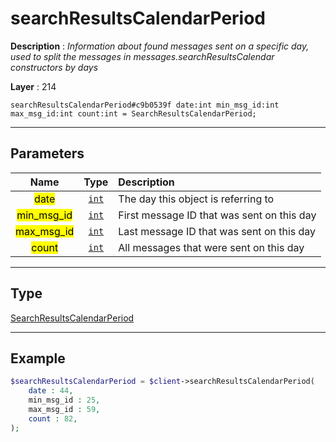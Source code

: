 # searchResultsCalendarPeriod

**Description** : *Information about found messages sent on a specific day, used to split the messages in messages\.searchResultsCalendar constructors by days*

**Layer** : 214

```tl
searchResultsCalendarPeriod#c9b0539f date:int min_msg_id:int max_msg_id:int count:int = SearchResultsCalendarPeriod;
```

---

## Parameters

| Name | Type | Description |
| :---: | :---: | :--- |
| <mark>date</mark> | [`int`](type/int) | The day this object is referring to |
| <mark>min_msg_id</mark> | [`int`](type/int) | First message ID that was sent on this day |
| <mark>max_msg_id</mark> | [`int`](type/int) | Last message ID that was sent on this day |
| <mark>count</mark> | [`int`](type/int) | All messages that were sent on this day |

---

## Type

[SearchResultsCalendarPeriod](type/SearchResultsCalendarPeriod)

---

## Example

```php
$searchResultsCalendarPeriod = $client->searchResultsCalendarPeriod(
	date : 44,
	min_msg_id : 25,
	max_msg_id : 59,
	count : 82,
);
```